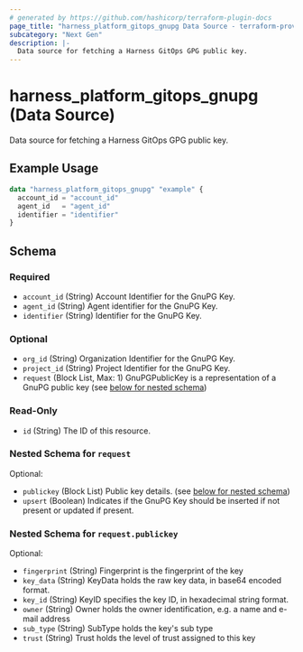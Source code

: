 ```yaml
---
# generated by https://github.com/hashicorp/terraform-plugin-docs
page_title: "harness_platform_gitops_gnupg Data Source - terraform-provider-harness"
subcategory: "Next Gen"
description: |-
  Data source for fetching a Harness GitOps GPG public key.
---
```


# harness_platform_gitops_gnupg (Data Source)

Data source for fetching a Harness GitOps GPG public key.

## Example Usage

```terraform
data "harness_platform_gitops_gnupg" "example" {
  account_id = "account_id"
  agent_id   = "agent_id"
  identifier = "identifier"
}
```

<!-- schema generated by tfplugindocs -->
## Schema

### Required

- `account_id` (String) Account Identifier for the GnuPG Key.
- `agent_id` (String) Agent identifier for the GnuPG Key.
- `identifier` (String) Identifier for the GnuPG Key.

### Optional

- `org_id` (String) Organization Identifier for the GnuPG Key.
- `project_id` (String) Project Identifier for the GnuPG Key.
- `request` (Block List, Max: 1) GnuPGPublicKey is a representation of a GnuPG public key (see [below for nested schema](#nestedblock--request))

### Read-Only

- `id` (String) The ID of this resource.

<a id="nestedblock--request"></a>
### Nested Schema for `request`

Optional:

- `publickey` (Block List) Public key details. (see [below for nested schema](#nestedblock--request--publickey))
- `upsert` (Boolean) Indicates if the GnuPG Key should be inserted if not present or updated if present.

<a id="nestedblock--request--publickey"></a>
### Nested Schema for `request.publickey`

Optional:

- `fingerprint` (String) Fingerprint is the fingerprint of the key
- `key_data` (String) KeyData holds the raw key data, in base64 encoded format.
- `key_id` (String) KeyID specifies the key ID, in hexadecimal string format.
- `owner` (String) Owner holds the owner identification, e.g. a name and e-mail address
- `sub_type` (String) SubType holds the key's sub type
- `trust` (String) Trust holds the level of trust assigned to this key
